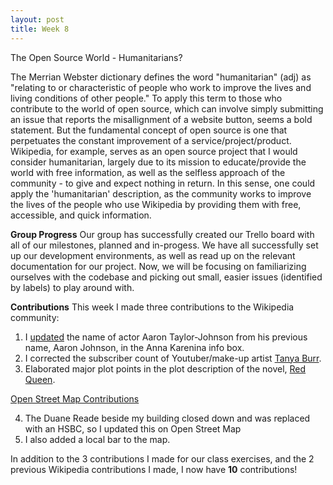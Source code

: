 ```yaml
---
layout: post
title: Week 8
---
```



The Open Source World - Humanitarians?

The Merrian Webster dictionary defines the word "humanitarian" (adj) as "relating to or characteristic of people who work to improve the lives and living conditions of other people." To apply this term to those who contribute to the world of open source, which can involve simply submitting an issue that reports the misallignment of a website button, seems a bold statement. But the fundamental concept of open source is one that  perpetuates the constant improvement of a service/project/product. Wikipedia, for example, serves as an open source project that I would consider humanitarian, largely due to its mission to educate/provide the world with free information, as well as the selfless approach of the community - to give and expect nothing in return. In this sense, one could apply the 'humanitarian' description, as the community works to improve the lives of the people who use Wikipedia by providing them with free, accessible, and quick information. 

**Group Progress**
Our group has successfully created our Trello board with all of our milestones, planned and in-progess. We have all successfully set up our development environments, as well as read up on the relevant documentation for our project. Now, we will be focusing on familiarizing ourselves with the codebase and picking out small, easier issues (identified by labels) to play around with. 


**Contributions** 
This week I made three contributions to the Wikipedia community:
1. I [updated](https://en.wikipedia.org/w/index.php?title=Anna_Karenina_(2012_film)&oldid=832452822) the name of actor Aaron Taylor-Johnson from his previous name, Aaron Johnson, in the Anna Karenina info box. 
2. I corrected the subscriber count of Youtuber/make-up artist [Tanya Burr](https://en.wikipedia.org/w/index.php?title=Tanya_Burr&oldid=832456004).
3. Elaborated major plot points in the plot description of the novel, [Red Queen](https://en.wikipedia.org/w/index.php?title=Red_Queen_(novel)&oldid=832459608). 

[Open Street Map Contributions](https://www.openstreetmap.org/user/daddybanjo/history#map=19/40.73902/-73.98309)

4. The Duane Reade beside my building closed down and was replaced with an HSBC, so I updated this on Open Street Map 
5. I also added a local bar to the map. 

In addition to the 3 contributions I made for our class exercises, and the 2 previous Wikipedia contributions I made, I now have **10** contributions!




